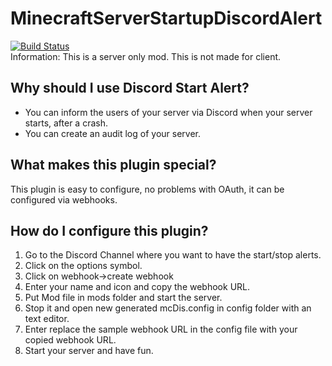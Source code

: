 # MinecraftServerStartupDiscordAlert
[![Build Status](https://travis-ci.org/felixlpge/MinecraftServerStartupDiscordAlert.svg?branch=master)](https://travis-ci.org/felixlpge/MinecraftServerStartupDiscordAlert)<br>
Information: This is a server only mod. This is not made for client.

## Why should I use Discord Start Alert?

 - You can inform the users of your server via Discord when your server starts, after a crash.
 - You can create an audit log of your server.
## What makes this plugin special?

This plugin is easy to configure, no problems with OAuth, it can be configured via webhooks.

## How do I configure this plugin?

1. Go to the Discord Channel where you want to have the start/stop alerts.
2. Click on the options symbol.
3. Click on webhook->create webhook
4. Enter your name and icon and copy the webhook URL.
5. Put Mod file in mods folder and start the server.
6. Stop it and open new generated mcDis.config in config folder with an text editor.
7. Enter replace the sample webhook URL in the config file with your copied webhook URL.
8. Start your server and have fun.
